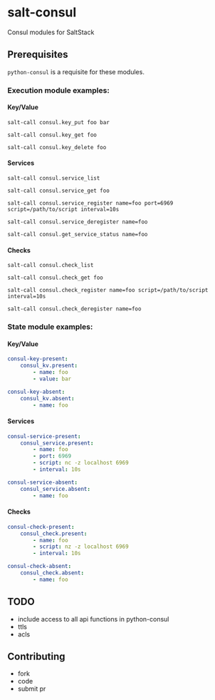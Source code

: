 # salt-consul
Consul modules for SaltStack

## Prerequisites

`python-consul` is a requisite for these modules.


### Execution module examples:

#### Key/Value

`salt-call consul.key_put foo bar`

`salt-call consul.key_get foo`

`salt-call consul.key_delete foo`

#### Services

`salt-call consul.service_list`

`salt-call consul.service_get foo`

`salt-call consul.service_register name=foo port=6969 script=/path/to/script interval=10s`

`salt-call consul.service_deregister name=foo`

`salt-call consul.get_service_status name=foo`

#### Checks

`salt-call consul.check_list`

`salt-call consul.check_get foo`

`salt-call consul.check_register name=foo script=/path/to/script interval=10s`

`salt-call consul.check_deregister name=foo`

### State module examples:

#### Key/Value

```yaml
consul-key-present:
    consul_kv.present:
        - name: foo
        - value: bar

consul-key-absent:
    consul_kv.absent:
        - name: foo
```

#### Services

```yaml
consul-service-present:
    consul_service.present:
        - name: foo
        - port: 6969
        - script: nc -z localhost 6969
        - interval: 10s

consul-service-absent:
    consul_service.absent:
        - name: foo
```

#### Checks

```yaml
consul-check-present:
    consul_check.present:
        - name: foo
        - script: nz -z localhost 6969
        - interval: 10s

consul-check-absent:
    consul_check.absent:
        - name: foo
```

## TODO

- include access to all api functions in python-consul
- ttls
- acls

## Contributing
- fork
- code
- submit pr


